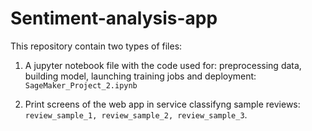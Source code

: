 # Sentiment-analysis-app

This repository contain two types of files:

1) A jupyter notebook file with the code used for: preprocessing data, building model, launching training jobs and deployment: ``SageMaker_Project_2.ipynb``

2) Print screens of the web app in service classifyng sample reviews: ``review_sample_1, review_sample_2, review_sample_3``.
